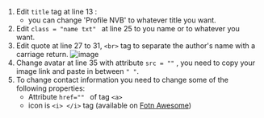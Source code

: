 1. Edit `title` tag at line 13 :
     - you can change 'Profile NVB' to whatever title you want.
2. Edit `class = "name txt" ` at line 25 to you name or to whatever you want.
3. Edit quote at line 27 to 31, `<br>` tag to separate the author's name with a carriage return. ![image](https://user-images.githubusercontent.com/95974734/221520480-c3477e12-42db-4168-a637-b53363911499.png)
4. Change avatar at line 35 with attribute `src = ""` , you need to copy your image link and paste in between `" "`.
5. To change contact information you need to change some of the following properties:
     - Attribute `href="" ` of tag `<a>` 
     - icon is `<i> </i>` tag (available on <a href ="https://fontawesome.com/icons">Fotn Awesome</a>)
